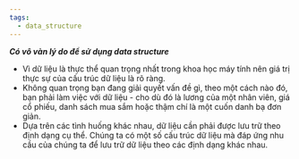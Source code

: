 ```yaml
---
tags:
  - data_structure
---
```



***Có vô vàn lý do để sử dụng data structure***

- Vì dữ liệu là thực thể quan trọng nhất trong khoa học máy tính nên giá trị thực sự của cấu trúc dữ liệu là rõ ràng.
- Không quan trọng bạn đang giải quyết vấn đề gì, theo một cách nào đó, bạn phải làm việc với dữ liệu - cho dù đó là lương của một nhân viên, giá cổ phiếu, danh sách mua sắm hoặc thậm chí là một cuốn danh bạ đơn giản.
- Dựa trên các tình huống khác nhau, dữ liệu cần phải được lưu trữ theo định dạng cụ thể. Chúng ta có một số cấu trúc dữ liệu mà đáp ứng nhu cầu của chúng ta để lưu trữ dữ liệu theo các định dạng khác nhau.